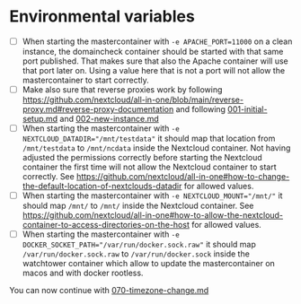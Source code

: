 # Environmental variables

- [ ] When starting the mastercontainer with `-e APACHE_PORT=11000` on a clean instance, the domaincheck container should be started with that same port published. That makes sure that also the Apache container will use that port later on. Using a value here that is not a port will not allow the mastercontainer to start correctly.
- [ ] Make also sure that reverse proxies work by following https://github.com/nextcloud/all-in-one/blob/main/reverse-proxy.md#reverse-proxy-documentation and following [001-initial-setup.md](./001-initial-setup.md) and [002-new-instance.md](./002-new-instance.md)
- [ ] When starting the mastercontainer with `-e NEXTCLOUD_DATADIR="/mnt/testdata"` it should map that location from `/mnt/testdata` to `/mnt/ncdata` inside the Nextcloud container. Not having adjusted the permissions correctly before starting the Nextcloud container the first time will not allow the Nextcloud container to start correctly. See https://github.com/nextcloud/all-in-one#how-to-change-the-default-location-of-nextclouds-datadir for allowed values.
- [ ] When starting the mastercontainer with `-e NEXTCLOUD_MOUNT="/mnt/"` it should map `/mnt/` to `/mnt/` inside the Nextcloud container. See https://github.com/nextcloud/all-in-one#how-to-allow-the-nextcloud-container-to-access-directories-on-the-host for allowed values.
- [ ] When starting the mastercontainer with `-e DOCKER_SOCKET_PATH="/var/run/docker.sock.raw"` it should map `/var/run/docker.sock.raw` to `/var/run/docker.sock` inside the watchtower container which allow to update the mastercontainer on macos and with docker rootless.

You can now continue with [070-timezone-change.md](./070-timezone-change.md)
